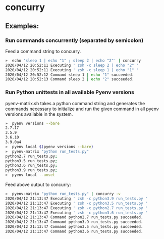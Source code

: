 # concurry

## Examples:

### Run commands concurrently (separated by semicolon)

Feed a command string to concurry.

```bash
»  echo 'sleep 1 | echo "1" ; sleep 2 | echo "2"' | concurry
2020/04/12 20:52:11 Executing ' zsh -c sleep 2 | echo "2" '
2020/04/12 20:52:11 Executing ' zsh -c sleep 1 | echo "1" '
2020/04/12 20:52:12 Command sleep 1 | echo "1" succeeded.
2020/04/12 20:52:13 Command sleep 2 | echo "2" succeeded.
```

### Run Python unittests in all available Pyenv versions

pyenv-matrix.sh takes a python command string and generates the commands necessary
to initialize and run the given command in all pyenv versions available in the system.

```bash
»  pyenv versions --bare
2.7.17
3.5.9
3.6.10
3.9.0a4
»  pyenv local $(pyenv versions --bare)
»  pyenv-matrix "python run_tests.py"
python2.7 run_tests.py;
python3.5 run_tests.py;
python3.6 run_tests.py;
python3.9 run_tests.py;
»  pyenv local --unset
```

Feed above output to concurry:

```bash
»  pyenv-matrix "python run_tests.py" | concurry -v
2020/04/12 21:13:47 Executing ' zsh -c python3.9 run_tests.py '
2020/04/12 21:13:47 Executing ' zsh -c python3.5 run_tests.py '
2020/04/12 21:13:47 Executing ' zsh -c python2.7 run_tests.py '
2020/04/12 21:13:47 Executing ' zsh -c python3.6 run_tests.py '
2020/04/12 21:13:47 Command python2.7 run_tests.py succeeded.
2020/04/12 21:13:47 Command python3.9 run_tests.py succeeded.
2020/04/12 21:13:47 Command python3.5 run_tests.py succeeded.
2020/04/12 21:13:47 Command python3.6 run_tests.py succeeded.
```
